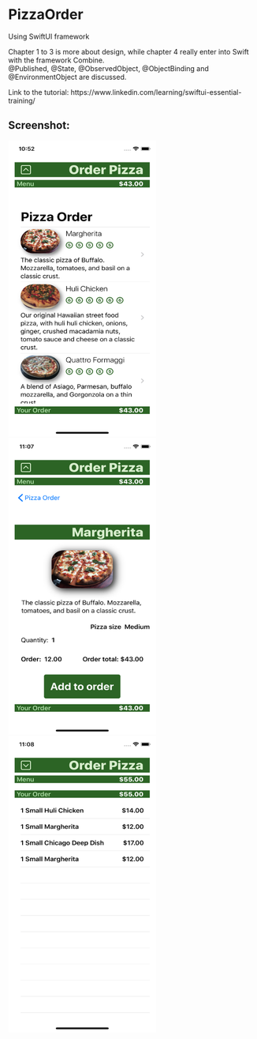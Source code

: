 # PizzaOrder

<p>Using SwiftUI framework</p>
<p>Chapter 1 to 3 is more about design, while chapter 4 really enter into Swift with the framework Combine.<br />
@Published, @State, @ObservedObject, @ObjectBinding and @EnvironmentObject are discussed.</p>
<p>Link to the tutorial: https://www.linkedin.com/learning/swiftui-essential-training/</p>
<h2>Screenshot:</h2>
<p float="left">
  <img src = "Image/screenshot.png" width= "300px" height= "600px" /> 
  <img src = "Image/screenshot_2.png" width= "300px" height= "600px" /> 
  <img src = "Image/screenshot_4.png" width= "300px" height= "600px" />
</p>
